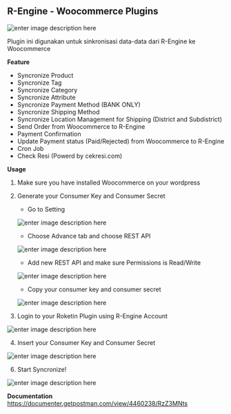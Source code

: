 ## R-Engine - Woocommerce Plugins

![enter image description here](https://1.bp.blogspot.com/-jtZAuaJsftU/W9rI7sq10jI/AAAAAAAABto/yTE3Hsq3_CEc2EYEL6lbECf7aQCr6HrYACLcBGAs/s640/23456.png)

Plugin ini digunakan untuk sinkronisasi data-data dari R-Engine ke Woocommerce

**Feature**

 - Syncronize Product
 - Syncronize Tag
 - Syncronize Category
 - Syncronize Attribute
 - Syncronize Payment Method (BANK ONLY)
 - Syncronize Shipping Method
 - Syncronize Location Management for Shipping (District and Subdistrict)
 - Send Order from Woocommerce to R-Engine
 - Payment Confirmation
 - Update Payment status (Paid/Rejected) from Woocommerce to R-Engine
 - Cron Job
 - Check Resi (Powerd by cekresi.com)

**Usage**

1. Make sure you have installed Woocommerce on your wordpress
2. Generate your Consumer Key and Consumer Secret 
	-	Go to Setting
	
    ![enter image description here](https://3.bp.blogspot.com/-MOrxfIuiGxI/W9rMX1uHYrI/AAAAAAAABt4/lSS6ue31GY0V19Nzz1wpVzbQ-zSB-2_TACLcBGAs/s640/1.PNG)
	
    -	Choose Advance tab and choose REST API
	
    ![enter image description here](https://3.bp.blogspot.com/-8ZhP8Nuy04U/W9rMYBN5HCI/AAAAAAAABuA/Lf7CY2GdEswQ_6ju81trg1g8JbBFjdjrACLcBGAs/s640/2.PNG)
	
    -	Add new REST API and make sure Permissions is Read/Write

    ![enter image description here](https://1.bp.blogspot.com/-5vvjP0pnWGA/W9rMX50o-UI/AAAAAAAABt8/hsTVE7HdxSMZrNZx_guuh8YttxffQp_sACLcBGAs/s640/3.PNG)

	- Copy your consumer key and consumer secret

    ![enter image description here](https://2.bp.blogspot.com/-UPOgwLZxqBc/W9rP6_SUWlI/AAAAAAAABuw/KmxmjghLY8wkL0Q5qJ3kts8eekLprJRkQCLcBGAs/s640/10.PNG)

3. Login to your Roketin Plugin using R-Engine Account

![enter image description here](https://2.bp.blogspot.com/-OFheMcAoLVs/W9rQtfiGbPI/AAAAAAAABu4/omtjZgYydOEzv-5J40KYDWQ1VK5tV__pQCLcBGAs/s640/7.PNG)

4. Insert your Consumer Key and Consumer Secret

![enter image description here](https://2.bp.blogspot.com/-zZo0ivr_HM4/W9rOMzHGB-I/AAAAAAAABuU/CInniGCpNy4zxDj6xnKsj8eM4QB506EZQCLcBGAs/s640/7.PNG)

6. Start Syncronize!

![enter image description here](https://1.bp.blogspot.com/-VqauLasObq0/W9rOMyxsFSI/AAAAAAAABuc/5zW4b1bYhnAvi3tKIXSqFlTmfXK2VyfawCLcBGAs/s640/8.PNG)


**Documentation**	
https://documenter.getpostman.com/view/4460238/RzZ3MNts



